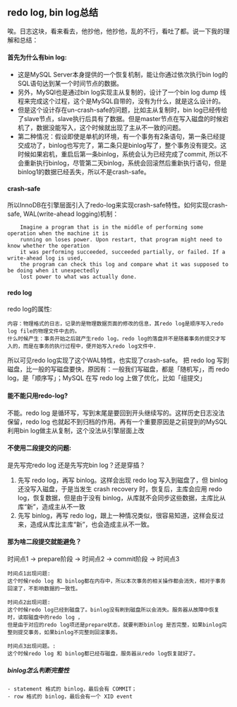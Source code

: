 ## redo log, bin log总结

唉。日志这块，看来看去，他抄他，他抄他，乱的不行，看吐了都。说一下我的理解和总结：

#### 首先为什么有bin log:
- 这是MySQL Server本身提供的一个恢复机制，能让你通过依次执行bin log的SQL语句达到某一个时间节点的数据。
- 另外，MySQl也是通过bin log实现主从复制的，设计了一个bin log dump 线程来完成这个过程，这个是MySQL自带的，没有为什么，就是这么设计的。
- 但是这个设计存在un-crash-safe的问题，比如主从复制时，bin log已经传给了slave节点，slave执行后具有了数据。但是master节点在写入磁盘的时候宕机了，数据没能写入，这个时候就出现了主从不一致的问题。
- 第二种情况：假设即使是单机的环境，有一个事务有2条语句，第一条已经提交成功了，binlog也写完了，第二条只是binlog写了，整个事务没有提交。这时候如果宕机，重启后第一条binlog，系统会认为已经完成了commit, 所以不会重新执行binlog，尽管第二天binlog，系统会回滚然后重新执行语句，但是binlog1的数据已经丢失，所以不是crash-safe。

#### crash-safe
所以InnoDB在引擎层面引入了redo-log来实现crash-safe特性。如何实现crash-safe, WAL(write-ahead logging)机制：
```
    Imagine a program that is in the middle of performing some operation when the machine it is 
    running on loses power. Upon restart, that program might need to know whether the operation 
    it was performing succeeded, succeeded partially, or failed. If a write-ahead log is used, 
    the program can check this log and compare what it was supposed to be doing when it unexpectedly 
    lost power to what was actually done.
```

#### redo log
redo log的属性: 
```
内容：物理格式的日志，记录的是物理数据页面的修改的信息，其redo log是顺序写入redo log file的物理文件中去的。
什么时候产生：事务开始之后就产生redo log，redo log的落盘并不是随着事务的提交才写入的，而是在事务的执行过程中，便开始写入redo log文件中.
```
所以可见redo log实现了这个WAL特性，也实现了crash-safe。 把 redo log 写到磁盘，比一般的写磁盘要快，原因有：一般我们写磁盘，都是「随机写」，而 redo log，是「顺序写」；MySQL 在写 redo log 上做了优化，比如「组提交」

#### 能不能只用redo-log? 
不能。redo log 是循环写，写到末尾是要回到开头继续写的。这样历史日志没法保留，redo log 也就起不到归档的作用。再有一个重要原因是之前提到的MySQL利用bin log做主从复制，这个没法从引擎层面上改

#### 不使用二段提交的问题:
是先写完redo log 还是先写完bin log？还是穿插？
1. 先写 redo log，再写 binlog。这样会出现 redo log 写入到磁盘了，但 binlog 还没写入磁盘，于是当发生 crash recovery 时，恢复后，主库会应用 redo log，恢复数据，但是由于没有 binlog，从库就不会同步这些数据，主库比从库“新”，造成主从不一致 
2. 先写 binlog，再写 redo log，跟上一种情况类似，很容易知道，这样会反过来，造成从库比主库“新”，也会造成主从不一致。

#### 那为啥二段提交就能避免？
时间点1 -> prepare阶段 -> 时间点2 -> commit阶段 -> 时间点3

    时间点1出现问题:
    这个时候redo log 和 binlog都在内存中，所以本次事务的相关操作都会消失，相对于事务回滚了，不影响数据的一致性。

    时间点2出现问题:
    这个时候redo log已经到磁盘了。binlog没有刷到磁盘所以会消失。服务器从故障中恢复时，读取磁盘中的redo log ，
    但是由于对应的redo log项还是prepare状态，就要判断binlog 是否完整，如果binlog完整则提交事务，如果binlog不完整则回滚事务。

    时间点3出现问题。:
    这个时候redo log 和 binlog都已经存磁盘，服务器从redo log恢复就好了。

##### binlog怎么判断完整性
    - statement 格式的 binlog，最后会有 COMMIT；
    - row 格式的 binlog，最后会有一个 XID event
